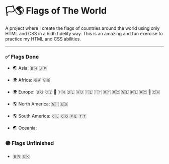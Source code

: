 # 🏳️🌎 Flags of The World

A project where I create the flags of countries around the world using only HTML and CSS in a hidh fidelity way. This is an amazing and fun exercise to practice my HTML and CSS abilities.

---

### ✅ Flags Done
- 🌏 Asia: 🇧🇭 🇯🇵

- 🌍 Africa: 🇬🇦 🇲🇬

- 🌍 Europe: 🇧🇬 🇨🇿 🏴󠁧󠁢󠁥󠁮󠁧󠁿 🇫🇷 🇩🇪 🇭🇺 🇮🇪 🇮🇹 🇲🇹 🇲🇨 🇳🇱 🇵🇱 🇷🇴 🏴󠁧󠁢󠁳󠁣󠁴󠁿 🇨🇭

- 🌎 North America: 🇳🇮 🇺🇸

- 🌎 South America: 🇨🇱 🇨🇴 🇵🇪 🇹🇹

- 🌏 Oceania: 


### 🟣 Flags Unfinished
- 🇧🇷 🇸🇰
